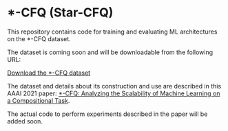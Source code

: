 # *-CFQ (Star-CFQ)

This repository contains code for training and evaluating ML
architectures on the *-CFQ dataset.

The dataset is coming soon and will be downloadable from the following URL:

[Download the *-CFQ dataset](https://storage.cloud.google.com/star_cfq_dataset/)

The dataset and details about its construction and use are described in this
AAAI 2021 paper: [*-CFQ: Analyzing the Scalability of Machine Learning on a
Compositional Task](http://arxiv.org/abs/2012.08266).

The actual code to perform experiments described in the paper will be added
soon.
